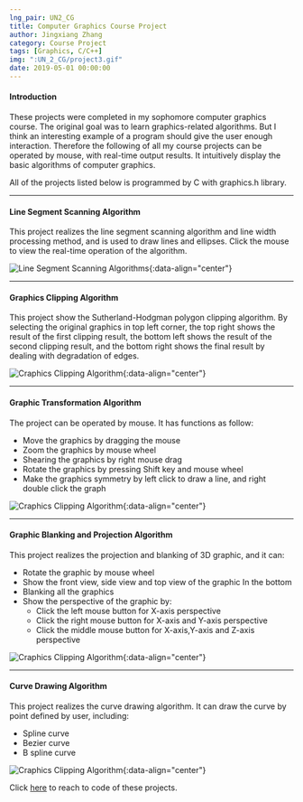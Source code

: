 ```yaml
---
lng_pair: UN2_CG
title: Computer Graphics Course Project
author: Jingxiang Zhang
category: Course Project
tags: [Graphics, C/C++]
img: ":UN_2_CG/project3.gif"
date: 2019-05-01 00:00:00
---
```


#### Introduction

These projects were completed in my sophomore computer graphics course.  The original goal was to learn graphics-related algorithms.  But I think an interesting example of a program should give the user enough interaction. Therefore the following of all my course projects can be operated by mouse, with real-time output results. It intuitively display the basic algorithms of computer graphics. 

<!-- outline-start -->

All of the projects listed below is programmed by C with graphics.h library.

<!-- outline-end --> 

***

#### Line Segment Scanning Algorithm

This project realizes the line segment scanning algorithm and line width processing method, and is used to draw lines and ellipses. Click the mouse to view the real-time operation of the algorithm.

![Line Segment Scanning Algorithms](:UN_2_CG/project1.gif){:data-align="center"}

***

#### Graphics Clipping Algorithm

This project show the Sutherland-Hodgman polygon clipping algorithm. By selecting the original graphics in top left corner, the top right shows the result of the first clipping result, the bottom left shows the result of the second clipping result, and the bottom right shows the final result by dealing with degradation of edges.

![Craphics Clipping Algorithm](:UN_2_CG/project2.gif){:data-align="center"}

***

#### Graphic Transformation Algorithm

The project can be operated by mouse. It has functions as follow:

- Move the graphics by dragging the mouse
- Zoom the graphics by mouse wheel
- Shearing the graphics by right mouse drag
- Rotate the graphics by pressing Shift key and mouse wheel
- Make the graphics symmetry by left click to draw a line, and right double click the graph

![Craphics Clipping Algorithm](:UN_2_CG/project3.gif){:data-align="center"}

***

#### Graphic Blanking and Projection Algorithm

This project realizes the projection and blanking of 3D graphic, and it can:
- Rotate the graphic by mouse wheel
- Show the front view, side view and top view of the graphic In the bottom
- Blanking all the graphics
- Show the perspective of the graphic by:
  - Click the left mouse button for X-axis perspective 
  - Click the right mouse button for X-axis and Y-axis perspective 
  - Click the middle mouse button for X-axis,Y-axis and Z-axis perspective 

![Craphics Clipping Algorithm](:UN_2_CG/project4.gif){:data-align="center"}

***

#### Curve Drawing Algorithm

This project realizes the curve drawing algorithm. It can draw the curve by point defined by user, including: 
- Spline curve
- Bezier curve
- B spline curve

![Craphics Clipping Algorithm](:UN_2_CG/project5.gif){:data-align="center"}

Click [here](https://github.com/Jingxiang-Zhang/Computer-Graphics) to reach to code of these projects.


